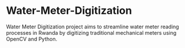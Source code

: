 # Water-Meter-Digitization
Water Meter Digitization project aims to streamline water meter reading processes in Rwanda by digitizing traditional mechanical meters using OpenCV and Python.

